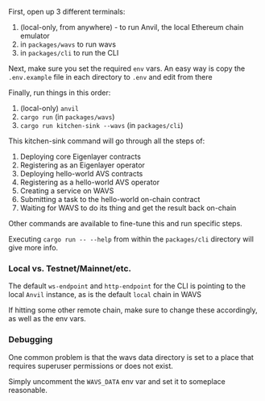 First, open up 3 different terminals:

1. (local-only, from anywhere) - to run Anvil, the local Ethereum chain emulator 
2. in `packages/wavs` to run wavs
3. in `packages/cli` to run the CLI

Next, make sure you set the required `env` vars. An easy way is copy the `.env.example` file in each directory to `.env` and edit from there

Finally, run things in this order:

1. (local-only) `anvil`
2. `cargo run` (in `packages/wavs`)
3. `cargo run kitchen-sink --wavs` (in `packages/cli`)

This kitchen-sink command will go through all the steps of:

1. Deploying core Eigenlayer contracts
2. Registering as an Eigenlayer operator
3. Deploying hello-world AVS contracts
4. Registering as a hello-world AVS operator
5. Creating a service on WAVS
6. Submitting a task to the hello-world on-chain contract
7. Waiting for WAVS to do its thing and get the result back on-chain

Other commands are available to fine-tune this and run specific steps.

Executing `cargo run -- --help` from within the `packages/cli` directory will give more info.

### Local vs. Testnet/Mainnet/etc.

The default `ws-endpoint` and `http-endpoint` for the CLI is pointing to the local `Anvil` instance, as is the default `local` chain in WAVS

If hitting some other remote chain, make sure to change these accordingly, as well as the env vars. 

### Debugging

One common problem is that the wavs data directory is set to a place that requires superuser permissions or does not exist.

Simply uncomment the `WAVS_DATA` env var and set it to someplace reasonable.

